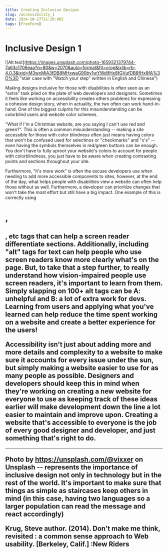 ```yaml
---
title: Creating Inclusive Designs
slug: /accessibility_1
date: 2024-10-27T11:20:00Z
tags: [FreeForm]
---
```


# Inclusive Design 1

![Alt text](https://images.unsplash.com/photo-1659321379744-7a63c1706eaa?q=80&w=2070&auto=format&fit=crop&ixlib=rb-4.0.3&ixid=M3wxMjA3fDB8MHxwaG90by1wYWdlfHx8fGVufDB8fHx8fA%3D%3D "stair case with "Watch your step" written in English and Chinese")

Making designs inclusive for those with disabilities is often seen as an "extra" task piled on the plate of web developers and designers. Sometimes it feels like working on accessibility creates others problems for expressing a cohesive design story, when in actuality, the two often can work hand-in-hand. One of the biggest culprits for this misunderstanding can be colorblind users and website color schemes. 

"What if I'm a Christmas website, are you saying I can't use red and green?". This is often a common misunderstanding -- making a site accessible for those with color blindness often just means having colors that won't be confused used for selectinos or "checkmarks" and "x's" -- even having the symbols themselves in red/green buttons can be enough. You don't have to fully uproot your website's colors to account for people with colorblindness, you just have to be aware when creating contrasting points and sections throughout your site. 

Furthermore, "it's more work" is often the excuse developers use when needing to add more accessible components to sites, however, at the end of the day, what helps people with disabilities view a website can often help those without as well. Furthermore, a developer can prioritize changes that won't take the most effort but still have a big impact. One example of this is correctly using <h1>, <h2>, etc tags that can help a screen reader differentiate sections. Additionally, including "alt" tags for text can help people who use screen readers know more clearly what's on the page. But, to take that a step further, to really understand how vision-impaired people use screen readers, it's important to learn from them. Simply slapping on 100+ alt tags can be A: unhelpful and B: a lot of extra work for devs. Learning from users and applying what you've learned can help reduce the time spent working on a website and create a better experience for the users!

Accessibility isn't just about adding more and more details and complexity to a website to make sure it accounts for every issue under the sun, but simply making a website easier to use for as many people as possible. Designers and developers should keep this in mind when they're working on creating a new website for everyone to use as keeping track of these ideas earlier will make development down the line a lot easier to maintain and improve upon. Creating a website that's accessible to everyone is the job of every good designer and developer, and just something that's right to do. 

---

Photo by https://unsplash.com/@vixxer on Unsplash -- represents the importance of inclusive design not only in technology but in the rest of the world. It's important to make sure that things as simple as staircases keep others in mind (in this case, having two languages so a larger population can read the message and react accordingly)

Krug, Steve author. (2014). Don't make me think, revisited : a common sense approach to Web usability. [Berkeley, Calif.] :New Riders